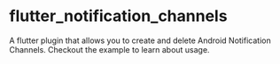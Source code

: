 # flutter_notification_channels

A flutter plugin that allows you to create and delete Android Notification Channels. Checkout the example to learn
about usage.
